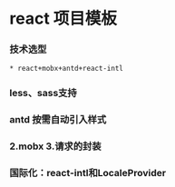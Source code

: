 # react 项目模板
### 技术选型
    * react+mobx+antd+react-intl
### less、sass支持
### antd 按需自动引入样式
### 2.mobx 3.请求的封装
### 国际化：react-intl和LocaleProvider
###      